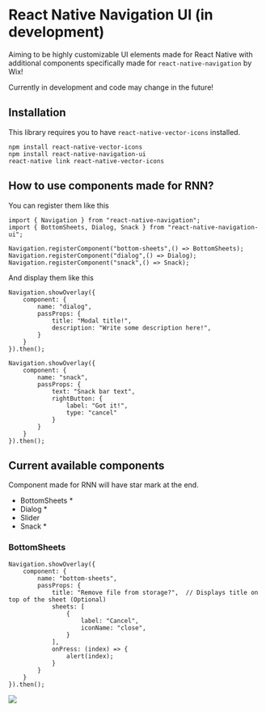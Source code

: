 # React Native Navigation UI (in development)

Aiming to be highly customizable UI elements made for React Native with additional components specifically made for `react-native-navigation` by Wix!

Currently in development and code may change in the future!

## Installation
This library requires you to have `react-native-vector-icons` installed.
```
npm install react-native-vector-icons
npm install react-native-navigation-ui
react-native link react-native-vector-icons
```

## How to use components made for RNN?

You can register them like this
```
import { Navigation } from "react-native-navigation";
import { BottomSheets, Dialog, Snack } from "react-native-navigation-ui";

Navigation.registerComponent("bottom-sheets",() => BottomSheets);
Navigation.registerComponent("dialog",() => Dialog);
Navigation.registerComponent("snack",() => Snack);
```
And display them like this

```
Navigation.showOverlay({
    component: {
        name: "dialog",
        passProps: {
            title: "Modal title!",
            description: "Write some description here!",
        }
    }
}).then();

Navigation.showOverlay({
    component: {
        name: "snack",
        passProps: {
            text: "Snack bar text",
            rightButton: {
                label: "Got it!",
                type: "cancel"
            }
        }
    }
}).then();
```

## Current available components

Component made for RNN will have star mark at the end.

- BottomSheets *
- Dialog *
- Slider
- Snack *

### BottomSheets
```
Navigation.showOverlay({
    component: {
        name: "bottom-sheets",
        passProps: {
            title: "Remove file from storage?",  // Displays title on top of the sheet (Optional)
            sheets: [
                {
                    label: "Cancel",
                    iconName: "close",
                }
            ],
            onPress: (index) => {
                alert(index);
            }
        }
    }
}).then();
```
![](https://media.giphy.com/media/WojPozwnuq5aVAR0JE/giphy.gif)


